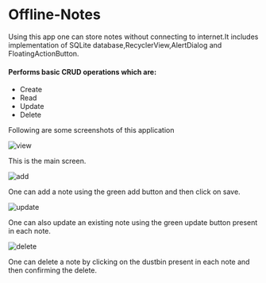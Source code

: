 # Offline-Notes
Using this app one can store notes without connecting to internet.It includes implementation of SQLite database,RecyclerView,AlertDialog and FloatingActionButton.
#### Performs basic **CRUD** operations which are:
- Create
- Read
- Update
- Delete

Following are some screenshots of this application

![view](https://user-images.githubusercontent.com/38250609/73119977-dafad900-3f8e-11ea-9d4e-8002411f707e.jpg)

This is the main screen.

![add](https://user-images.githubusercontent.com/38250609/73120012-2a410980-3f8f-11ea-9a31-c21898388eea.jpg)

One can add a note using the green add button and then click on save.

![update](https://user-images.githubusercontent.com/38250609/73120026-5e1c2f00-3f8f-11ea-9607-e92beb52fc45.jpg)

One can also update an existing note using the green update button present in each note.

![delete](https://user-images.githubusercontent.com/38250609/73120055-8e63cd80-3f8f-11ea-9d05-7e3e09cfdb65.jpg)

One can delete a note by clicking on the dustbin present in each note and then confirming the delete.
